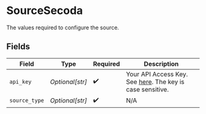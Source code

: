 # SourceSecoda

The values required to configure the source.


## Fields

| Field                                                                                                                    | Type                                                                                                                     | Required                                                                                                                 | Description                                                                                                              |
| ------------------------------------------------------------------------------------------------------------------------ | ------------------------------------------------------------------------------------------------------------------------ | ------------------------------------------------------------------------------------------------------------------------ | ------------------------------------------------------------------------------------------------------------------------ |
| `api_key`                                                                                                                | *Optional[str]*                                                                                                          | :heavy_check_mark:                                                                                                       | Your API Access Key. See <a href="https://docs.secoda.co/secoda-api/authentication">here</a>. The key is case sensitive. |
| `source_type`                                                                                                            | *Optional[str]*                                                                                                          | :heavy_check_mark:                                                                                                       | N/A                                                                                                                      |